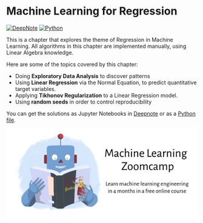 # Machine Learning for Regression

[![DeepNote][deepnote_logo]][regression_notebook]
[![Python][python_logo]][regression_script]

This is a chapter that explores the theme of Regression in Machine Learning.
All algorithms in this chapter are implemented manually, using Linear Algebra knowledge.

Here are some of the topics covered by this chapter:

* Doing **Exploratory Data Analysis** to discover patterns
* Using **Linear Regression** via the Normal Equation, to predict
quantitative target variables.
* Applying **Tikhonov Regularization** to a Linear Regression model.
* Using **random seeds** in order to control reproducibility

You can get the solutions as Jupyter Notebooks in [Deepnote][regression_notebook]
or as a [Python file][regression_script].

![ML ZoomCamp](https://github.com/jxareas/Machine-Learning-Bookcamp-2022/raw/master/images/zoomcamp.jpg)

<!-- MARKDOWN LINKS -->

[deepnote_logo]: https://img.shields.io/badge/Deepnote-3793EF?style=for-the-badge&logo=Deepnote&logoColor=white

[python_logo]: https://img.shields.io/badge/Python-FFD43B?style=for-the-badge&logo=python&logoColor=blue

[regression_notebook]: https://deepnote.com/workspace/jxareas-8105-02fbc958-ba4f-4c14-bbe9-027265ebe5a2/project/Machine-Learning-Zoomcamp-Answers-53236a30-134b-4aa8-bb58-983e8015d3a4/notebook/Homework%202-f436b1d38e154867aecf4363d0d01d1a

[regression_script]: https://github.com/jxareas/Machine-Learning-Bookcamp-2022/blob/master/02-regression/scripts/homework2.py
